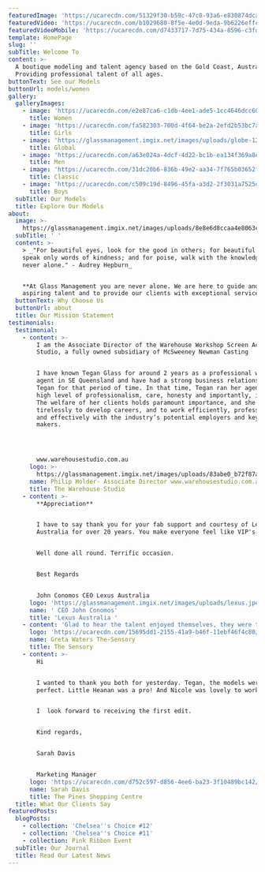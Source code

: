 ```yaml
---
featuredImage: 'https://ucarecdn.com/51329f30-b59c-47c0-93a6-e830874dca6f/'
featuredVideo: 'https://ucarecdn.com/b1029680-8f5e-4e0d-9eda-9b6226effc7b/'
featuredVideoMobile: 'https://ucarecdn.com/d7433717-7d75-434a-8596-c3fdf3570ad4/'
template: HomePage
slug: ''
subTitle: Welcome To
content: >-
  A boutique modeling and talent agency based on the Gold Coast, Australia. 
  Providing professional talent of all ages. 
buttonText: See our Models
buttonUrl: models/women
gallery:
  galleryImages:
    - image: 'https://ucarecdn.com/e2e87ca6-c1db-4ee1-ade5-1cc4646dcc60/'
      title: Women
    - image: 'https://ucarecdn.com/fa582303-700d-4f64-be2a-2efd2b53bc7a/'
      title: Girls
    - image: 'https://glassmanagement.imgix.net/images/uploads/globe-1290378_1920.jpg'
      title: Global
    - image: 'https://ucarecdn.com/a63e024a-4dcf-4d22-bc1b-ea134f369a8e/'
      title: Men
    - image: 'https://ucarecdn.com/31dc20b6-836b-49e2-aa34-7f765b03652f/'
      title: Classic
    - image: 'https://ucarecdn.com/c509c19d-8496-45fa-a3d2-2f3031a7525c/'
      title: Boys
  subTitle: Our Models
  title: Explore Our Models
about:
  image: >-
    https://glassmanagement.imgix.net/images/uploads/8e8e6d8ccaa4e8063cbf3a3eb3c6c3e4-timeless-beauty-classic-beauty.jpg
  subTitle: ' '
  content: >-
    > _"For beautiful eyes, look for the good in others; for beautiful lips,
    speak only words of kindness; and for poise, walk with the knowledge you are
    never alone." - Audrey Hepburn_


    **At Glass Management you are never alone. We are here to guide and nurture
    aspiring talent and to provide our clients with exceptional service.**
  buttonText: Why Choose Us
  buttonUrl: about
  title: Our Mission Statement
testimonials:
  testimonial:
    - content: >-
        I am the Associate Director of the Warehouse Workshop Screen Acting
        Studio, a fully owned subsidiary of McSweeney Newman Casting


        I have known Tegan Glass for around 2 years as a professional working
        agent in SE Queensland and have had a strong business relationship with
        Tegan for that period of time. In that time, Tegan ran her agency with a
        high level of professionalism, care, honesty and importantly, integrity.
        The welfare of her clients holds paramount importance, and she works
        tirelessly to develop careers, and to work efficiently, professionally
        and effectively with the industry’s potential employers and key decision
        makers.




        www.warehousestudio.com.au
      logo: >-
        https://glassmanagement.imgix.net/images/uploads/83abe0_b72f87a1a7d24228bcdbcb56aab62d30.png
      name: Philip Holder- Associate Director www.warehousestudio.com.au
      title: The Warehouse Studio
    - content: >-
        **Appreciation**


        I have to say thank you for your fab support and courtesy of Lexus
        Australia for over 20 years. You make everyone feel like VIP's.


        Well done all round. Terrific occasion.


        Best Regards


        John Conomos CEO Lexus Australia
      logo: 'https://glassmanagement.imgix.net/images/uploads/lexus.jpeg'
      name: ' CEO John Conomos'
      title: 'Lexus Australia '
    - content: 'Glad to hear the talent enjoyed themselves, they were truly great!'
      logo: 'https://ucarecdn.com/15695dd1-2155-41a9-b46f-11ebf46f4c80/'
      name: Greta Waters The-Sensory
      title: The Sensory
    - content: >-
        Hi


        I wanted to thank you both for yesterday. Tegan, the models were
        perfect. Little Heanan was a pro! And Nicole was lovely to work with.


        I  look forward to receiving the first edit.


        Kind regards,


        Sarah Davis


        Marketing Manager
      logo: 'https://ucarecdn.com/d752c597-d856-4ee6-ba23-3f10489bc142/'
      name: Sarah Davis
      title: The Pines Shopping Centre
  title: What Our Clients Say
featuredPosts:
  blogPosts:
    - collection: 'Chelsea''s Choice #12'
    - collection: 'Chelsea''s Choice #11'
    - collection: Pink Ribbon Event
  subTitle: Our Journal
  title: Read Our Latest News
---
```


